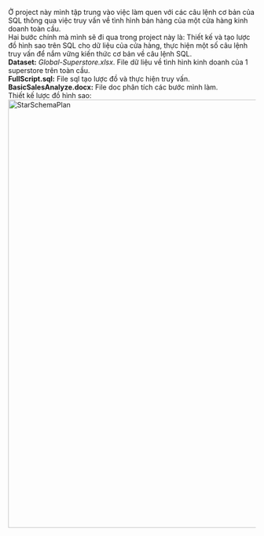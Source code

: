 Ở project này mình tập trung vào việc làm quen với các câu lệnh cơ bản của SQL thông qua việc truy vấn về tình hình bán hàng của một cửa hàng kinh doanh toàn cầu. <br>
Hai bước chính mà mình sẽ đi qua trong project này là: Thiết kế và tạo lược đồ hình sao trên SQL cho dữ liệu của cửa hàng, thực hiện một số câu lệnh truy vấn để nắm vững kiến thức cơ bản về câu lệnh SQL. <br>
**Dataset:** *Global-Superstore.xlsx*. File dữ liệu về tình hình kinh doanh của 1 superstore trên toàn cầu. <br>
**FullScript.sql:** File sql tạo lược đồ và thực hiện truy vấn.  <br>
**BasicSalesAnalyze.docx:** File doc phân tích các bước mình làm. <br>
Thiết kế lược đồ hình sao: <br>
<img width="873" alt="StarSchemaPlan" src="https://user-images.githubusercontent.com/86181500/236392154-e0e688ce-f086-4052-8e9e-b60fac426149.png">
